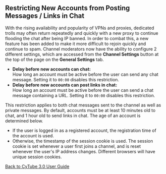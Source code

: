 ## Restricting New Accounts from Posting Messages / Links in Chat  

With the rising availability and popularity of VPNs and proxies, dedicated
trolls may often return repeatedly and quickly with a new proxy to continue flooding the chat after being IP
banned.  In order to combat this, a new feature has been
added to make it more difficult to rejoin quickly and continue to spam. Channel
moderators now have the ability to configure 2 different settings, which are accessed from the 
**Channel Settings** button at the top of the page on the **General Settings** tab.
* **Delay before new accounts can chat:**  
How long an account must be active before the user can send any chat message. Setting it to `00:00` disables this restriction.
* **Delay before new accounts can post links in chat:**  
How long an account must be active before the user can send a chat message containing a URL. Setting it to `00:00` disables this restriction.  
    
This restriction applies to both chat messages sent to the channel as well as private
messages. By default, accounts must be at least 10 minutes old to chat, and 1 hour old to send links
in chat. The age of an account is determined below.  
* If the user is logged in as a registered account, the registration time of 
     the account is used.  
* Otherwise, the timestamp of the session cookie is used. The session cookie is set whenever a user first joins a channel, and is reset
whenever the user's IP address changes.  Different browsers will have unique session cookies.  
  
[Back to CyTube 3.0 User Guide](index.md)
